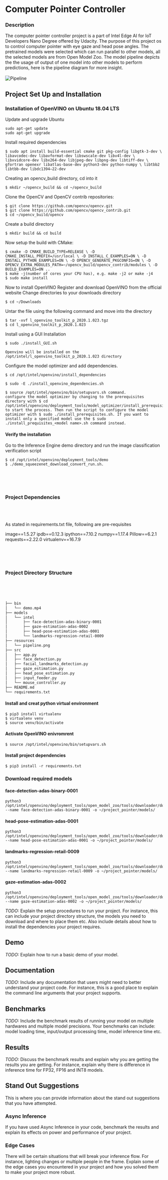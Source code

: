# Computer Pointer Controller

### Description
The computer pointer controller project is a part of Intel Edge AI for IoT Developers Nano Degree offered by Udacity. The purpose of this project os to control computer pointer with eye gaze and head pose angles. The pretrained models were selected which can run parallel to other models, all the selected models are from Open Model Zoo. The model pipeline depicts the the usage of output of one model into other models to perform predictions, here is the pipeline diagram for more insight. <br><br>
![Pipeline](https://github.com/umair-alam/computer_pointer_controller/blob/master/resources/pipeline.png)

## Project Set Up and Installation

### Installation of OpenVINO on Ubuntu 18.04 LTS

Update and upgrade Ubuntu
~~~
sudo apt-get update
sudo apt-get upgrade
~~~
Install required dependencies
~~~
$ sudo apt install build-essential cmake git pkg-config libgtk-3-dev \ libavcodec-dev libavformat-dev libswscale-dev libv4l-dev \ libxvidcore-dev libx264-dev libjpeg-dev libpng-dev libtiff-dev \ gfortran openexr libatlas-base-dev python3-dev python-numpy \ libtbb2 libtbb-dev libdc1394–22-dev
~~~
Creating an opencv_build directory, cd into it
~~~
$ mkdir ~/opencv_build && cd ~/opencv_build
~~~
Clone the OpenCV and OpenCV contrib repositories:
~~~
$ git clone https://github.com/opencv/opencv.git
$ git clone https://github.com/opencv/opencv_contrib.git
$ cd ~/opencv_build/opencv
~~~
Create a build directory
~~~
$ mkdir build && cd build
~~~
Now setup the build with CMake:
~~~
$ cmake -D CMAKE_BUILD_TYPE=RELEASE \ -D CMAKE_INSTALL_PREFIX=/usr/local \ -D INSTALL_C_EXAMPLES=ON \ -D INSTALL_PYTHON_EXAMPLES=ON \ -D OPENCV_GENERATE_PKGCONFIG=ON \ -D OPENCV_EXTRA_MODULES_PATH=~/opencv_build/opencv_contrib/modules \ -D BUILD_EXAMPLES=ON ..
$ make -j(number of cores your CPU has), e.g. make -j2 or make -j4
$ sudo make install
~~~
Now to install OpenVINO
Register and download OpenVINO from the official website
Change directories to your downloads directory 
~~~
$ cd ~/Downloads
~~~
Untar the file using the following command and move into the directory
~~~
$ tar -xvf l_openvino_toolkit_p_2020.1.023.tgz
$ cd l_openvino_toolkit_p_2020.1.023
~~~
Install using a GUI Installation
~~~
$ sudo ./install_GUI.sh

Openvino will be installed on the /opt/intel/l_openvino_toolkit_p_2020.1.023 directory
~~~
Configure the model optimizer and add dependencies.
~~~
$ cd /opt/intel/openvino/install_dependencies

$ sudo -E ./install_openvino_dependencies.sh

$ source /opt/intel/openvino/bin/setupvars.sh command.
configure the model optimizer by changing to the prerequisites directory with $ cd /opt/intel/openvino/deployment_tools/model_optimizer/install_prerequisites to start the process. Then run the script to configure the model optimizer with $ sudo ./install_prerequisites.sh. If you want to install only a specified model use the $ sudo ./install_prequisites_<model name>.sh command instead.
~~~

#### Verify the installation

Go to the Inference Engine demo directory and run the image classification verification script
~~~
$ cd /opt/intel/openvino/deployment_tools/demo
$ ./demo_squeezenet_download_convert_run.sh.
~~~
<br><br><br>
### Project Dependencies
<br><br><br>
As stated in requirements.txt file, following are pre-requisites

image==1.5.27
ipdb==0.12.3
ipython==7.10.2
numpy==1.17.4
Pillow==6.2.1
requests==2.22.0
virtualenv==16.7.9

<br><br><br>
### Project Directory Structure
<br><br><br>
```bash
├── bin
│   └── demo.mp4
├── models
│   └── intel
│       ├── face-detection-adas-binary-0001
│       ├── gaze-estimation-adas-0002
│       ├── head-pose-estimation-adas-0001
│       └── landmarks-regression-retail-0009
├── resources
│   └── pipeline.png
├── src
│   ├── app.py
│   ├── face_detection.py
│   ├── facial_landmarks_detection.py
│   ├── gaze_estimation.py
│   ├── head_pose_estimation.py
│   ├── input_feeder.py
│   └── mouse_controller.py
├── README.md
└── requirements.txt
```

#### Install and creat python virtual environment

~~~
$ pip3 install virtualenv
$ virtualenv venv
$ source venv/bin/activate

~~~
#### Activate OpenVINO enivromrent 
~~~
$ source /opt/intel/openvino/bin/setupvars.sh
~~~
#### Install project dependencies
~~~
$ pip3 install -r requirements.txt
~~~
### Download required models

#### face-detection-adas-binary-0001 

``` 
python3 /opt/intel/openvino/deployment_tools/open_model_zoo/tools/downloader/downloader.py --name face-detection-adas-binary-0001 -o ~/project_pointer/models/

```
#### head-pose-estimation-adas-0001

``` 
python3 /opt/intel/openvino/deployment_tools/open_model_zoo/tools/downloader/downloader.py --name head-pose-estimation-adas-0001 -o ~/project_pointer/models/

```
#### landmarks-regression-retail-0009

``` 
python3 /opt/intel/openvino/deployment_tools/open_model_zoo/tools/downloader/downloader.py --name landmarks-regression-retail-0009 -o ~/project_pointer/models/

```

#### gaze-estimation-adas-0002 

``` 
python3 /opt/intel/openvino/deployment_tools/open_model_zoo/tools/downloader/downloader.py --name gaze-estimation-adas-0002 -o ~/project_pointer/models/

```


*TODO:* Explain the setup procedures to run your project. For instance, this can include your project directory structure, the models you need to download and where to place them etc. Also include details about how to install the dependencies your project requires.

## Demo
*TODO:* Explain how to run a basic demo of your model.

## Documentation
*TODO:* Include any documentation that users might need to better understand your project code. For instance, this is a good place to explain the command line arguments that your project supports.

## Benchmarks
*TODO:* Include the benchmark results of running your model on multiple hardwares and multiple model precisions. Your benchmarks can include: model loading time, input/output processing time, model inference time etc.

## Results
*TODO:* Discuss the benchmark results and explain why you are getting the results you are getting. For instance, explain why there is difference in inference time for FP32, FP16 and INT8 models.

## Stand Out Suggestions
This is where you can provide information about the stand out suggestions that you have attempted.

### Async Inference
If you have used Async Inference in your code, benchmark the results and explain its effects on power and performance of your project.

### Edge Cases
There will be certain situations that will break your inference flow. For instance, lighting changes or multiple people in the frame. Explain some of the edge cases you encountered in your project and how you solved them to make your project more robust.
